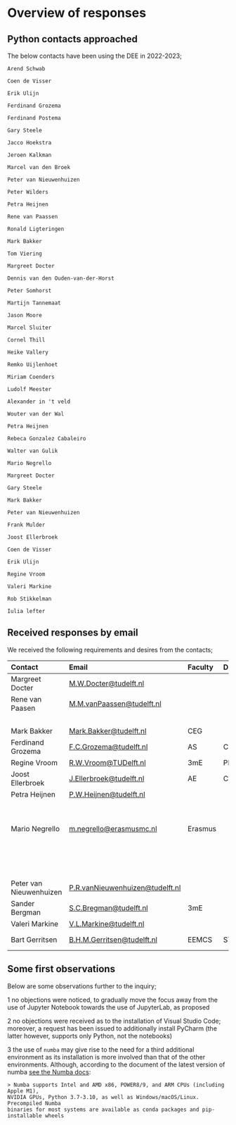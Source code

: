 # Overview of responses

## Python contacts approached

The below contacts have been using the DEE in 2022-2023;

    Arend Schwab

    Coen de Visser

    Erik Ulijn

    Ferdinand Grozema

    Ferdinand Postema

    Gary Steele

    Jacco Hoekstra

    Jeroen Kalkman

    Marcel van den Broek

    Peter van Nieuwenhuizen

    Peter Wilders

    Petra Heijnen

    Rene van Paassen

    Ronald Ligteringen

    Mark Bakker

    Tom Viering

    Margreet Docter

    Dennis van den Ouden-van-der-Horst

    Peter Somhorst

    Martijn Tannemaat

    Jason Moore

    Marcel Sluiter

    Cornel Thill

    Heike Vallery

    Remko Uijlenhoet

    Miriam Coenders

    Ludolf Meester

    Alexander in 't veld

    Wouter van der Wal

    Petra Heijnen

    Rebeca Gonzalez Cabaleiro

    Walter van Gulik

    Mario Negrello

    Margreet Docter

    Gary Steele

    Mark Bakker

    Peter van Nieuwenhuizen

    Frank Mulder

    Joost Ellerbroek

    Coen de Visser

    Erik Ulijn

    Regine Vroom

    Valeri Markine

    Rob Stikkelman

    Iulia lefter


## Received responses by email

We received the following requirements and desires from the contacts;

| Contact                 | Email                           | Faculty | Department | Requirements       |
|:------------------------|:--------------------------------|:--------|:-----------|:-------------------|
| Margreet Docter         | M.W.Docter@tudelft.nl           |         |            | nb2214-2023        |
| Rene van Paasen         | M.M.vanPaassen@tudelft.nl       |         |            | control (0.9.4)    |
|                         |                                 |         |            | slycot (0.5.4)     |
| Mark Bakker             | Mark.Bakker@tudelft.nl          | CEG     |            |                    |
| Ferdinand Grozema       | F.C.Grozema@tudelft.nl          | AS      | Chem Eng   |                    |
| Regine Vroom            | R.W.Vroom@TUDelft.nl            | 3mE     | PME        |                    |
| Joost Ellerbroek        | J.Ellerbroek@tudelft.nl         | AE      | C&O        | PyCharm            |
| Petra Heijnen           | P.W.Heijnen@tudelft.nl          |         |            | more_itertools     |
|                         |                                 |         |            | pyvisgraph         |
|                         |                                 |         |            | shapely            |
| Mario Negrello          | m.negrello@erasmusmc.nl         | Erasmus |            | nbgrader           |
|                         |                                 |         |            | numba              |
|                         |                                 |         |            | notebook extensions|
|                         |                                 |         |            | TOC2               |
| Peter van Nieuwenhuizen | P.R.vanNieuwenhuizen@tudelft.nl |         |            |                    |
| Sander Bergman          | S.C.Bregman@tudelft.nl          | 3mE     |            | control (0.9.2)    |
| Valeri Markine          | V.L.Markine@tudelft.nl          |         |            |                    |
| Bart Gerritsen          | B.H.M.Gerritsen@tudelft.nl      | EEMCS   | ST         | ti3111tu-2023      |


## Some first observations

Below are some observations further to the inquiry;

  1 no objections were noticed, to gradually move the focus away from the use of 
    Jupyter Notebook towards the use of JupyterLab, as proposed

  2 no objections were received as to the installation of Visual Studio Code; 
  moreover, a request has been issued to additionally install PyCharm (the 
  latter however, supports only Python, not the notebooks)

  3 the use of `numba` may give rise to the need for a third additional environment
    as its installation is more involved than that of the other environments. 
    Although, according to the document of the latest version of numba 
    [see the Numba docs](https://numba.readthedocs.io/en/stable/user/installing.html): 

    > Numba supports Intel and AMD x86, POWER8/9, and ARM CPUs (including Apple M1), 
    NVIDIA GPUs, Python 3.7-3.10, as well as Windows/macOS/Linux. Precompiled Numba 
    binaries for most systems are available as conda packages and pip-installable wheels
